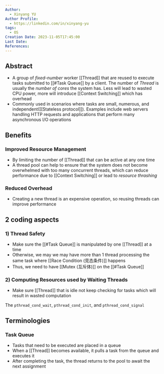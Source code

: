 ```yaml
---
Author:
  - Xinyang YU
Author Profile:
  - https://linkedin.com/in/xinyang-yu
tags:
  - OS
Creation Date: 2023-11-05T17:45:00
Last Date: 
References:
---
```

## Abstract
- A group of *fixed-number* worker [[Thread]] that are reused to execute tasks submitted to [[#Task Queue]] by a client. The number of *Thread* is usually the *number of cores* the system has. Less will lead to wasted CPU power, more will introduce [[Context Switching]] which has overhead
- Commonly used in scenarios where tasks are small, numerous, and independent([[Stateless protocol]]). Examples include web servers handling HTTP requests and applications that perform many asynchronous I/O operations

## Benefits
### Improved Resource Management
- By limiting the number of [[Thread]] that can be active at any one time
- A thread pool can help to ensure that the system does not become overwhelmed with too many concurrent threads, which can reduce performance due to [[Context Switching]] or lead to *resource thrashing*
### Reduced Overhead
- Creating a new thread is an expensive operation, so reusing threads can improve performance

## 2 coding aspects
### 1) Thread Safety
- Make sure the [[#Task Queue]] is manipulated by one [[Thread]] at a time
- Otherwise, we may we may have more than 1 thread processing the same task where [[Race Condition (竞态条件)]] happens
- Thus, we need to have [[Mutex (互斥体)]] on the [[#Task Queue]]

### 2) Computing Resources used by Waiting Threads
- Make sure [[Thread]] that is idle not keep checking for tasks which will result in wasted computation



The `pthread_cond_wait`, `pthread_cond_init`, and `pthread_cond_signal`

## Terminologies 
### Task Queue
- Tasks that need to be executed are placed in a queue
- When a [[Thread]] becomes available, it pulls a task from the queue and executes it
- After completing the task, the thread returns to the pool to await the next assignment